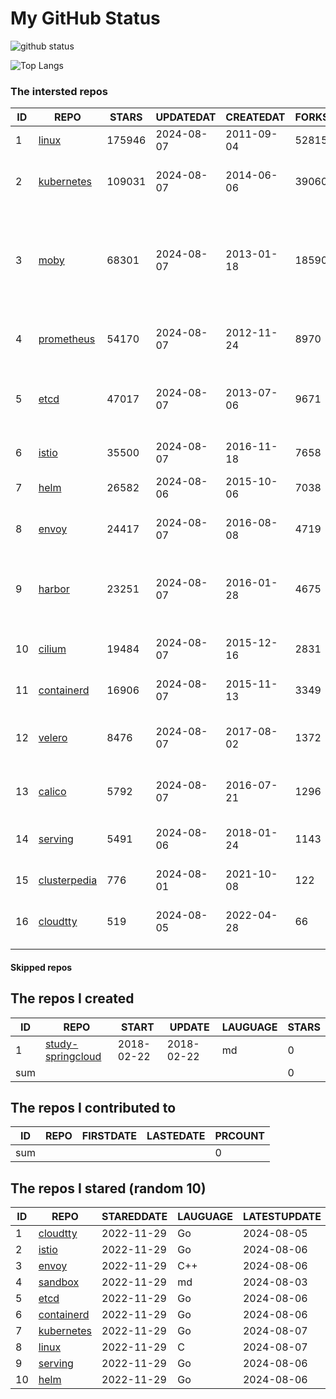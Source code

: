 # My GitHub Status

<img src="https://github-readme-stats-1.yihong0618.vercel.app/api?username=daoqingniu&show_icons=true&&&hide_title=true&count_private=true" alt="github status" />

![Top Langs](https://github-readme-stats-1.yihong0618.vercel.app/api/top-langs/?username=daoqingniu&layout=compact)

<!--START_SECTION:github_repos-->
### The intersted repos
| ID |                              REPO                               | STARS  | UPDATEDAT  | CREATEDAT  | FORKSCOUNT |                                                DESCRIPTIONS                                                |
|----|-----------------------------------------------------------------|--------|------------|------------|------------|------------------------------------------------------------------------------------------------------------|
|  1 | [linux](https://github.com/torvalds/linux)                      | 175946 | 2024-08-07 | 2011-09-04 |      52815 | Linux kernel source tree                                                                                   |
|  2 | [kubernetes](https://github.com/kubernetes/kubernetes)          | 109031 | 2024-08-07 | 2014-06-06 |      39060 | Production-Grade Container Scheduling and Management                                                       |
|  3 | [moby](https://github.com/moby/moby)                            |  68301 | 2024-08-07 | 2013-01-18 |      18590 | The Moby Project - a collaborative project for the container ecosystem to assemble container-based systems |
|  4 | [prometheus](https://github.com/prometheus/prometheus)          |  54170 | 2024-08-07 | 2012-11-24 |       8970 | The Prometheus monitoring system and time series database.                                                 |
|  5 | [etcd](https://github.com/etcd-io/etcd)                         |  47017 | 2024-08-07 | 2013-07-06 |       9671 | Distributed reliable key-value store for the most critical data of a distributed system                    |
|  6 | [istio](https://github.com/istio/istio)                         |  35500 | 2024-08-07 | 2016-11-18 |       7658 | Connect, secure, control, and observe services.                                                            |
|  7 | [helm](https://github.com/helm/helm)                            |  26582 | 2024-08-06 | 2015-10-06 |       7038 | The Kubernetes Package Manager                                                                             |
|  8 | [envoy](https://github.com/envoyproxy/envoy)                    |  24417 | 2024-08-07 | 2016-08-08 |       4719 | Cloud-native high-performance edge/middle/service proxy                                                    |
|  9 | [harbor](https://github.com/goharbor/harbor)                    |  23251 | 2024-08-07 | 2016-01-28 |       4675 | An open source trusted cloud native registry project that stores, signs, and scans content.                |
| 10 | [cilium](https://github.com/cilium/cilium)                      |  19484 | 2024-08-07 | 2015-12-16 |       2831 | eBPF-based Networking, Security, and Observability                                                         |
| 11 | [containerd](https://github.com/containerd/containerd)          |  16906 | 2024-08-07 | 2015-11-13 |       3349 | An open and reliable container runtime                                                                     |
| 12 | [velero](https://github.com/vmware-tanzu/velero)                |   8476 | 2024-08-07 | 2017-08-02 |       1372 | Backup and migrate Kubernetes applications and their persistent volumes                                    |
| 13 | [calico](https://github.com/projectcalico/calico)               |   5792 | 2024-08-07 | 2016-07-21 |       1296 | Cloud native networking and network security                                                               |
| 14 | [serving](https://github.com/knative/serving)                   |   5491 | 2024-08-06 | 2018-01-24 |       1143 | Kubernetes-based, scale-to-zero, request-driven compute                                                    |
| 15 | [clusterpedia](https://github.com/clusterpedia-io/clusterpedia) |    776 | 2024-08-01 | 2021-10-08 |        122 | The Encyclopedia of Kubernetes clusters                                                                    |
| 16 | [cloudtty](https://github.com/cloudtty/cloudtty)                |    519 | 2024-08-05 | 2022-04-28 |         66 | A Friendly Kubernetes CloudShell (Web Terminal) !                                                          |



#### Skipped repos
<!--END_SECTION:github_repos-->

<!--START_SECTION:my_github-->
## The repos I created
| ID  |                                 REPO                                 |   START    |   UPDATE   | LAUGUAGE | STARS |
|-----|----------------------------------------------------------------------|------------|------------|----------|-------|
|   1 | [study-springcloud](https://github.com/daoqingniu/study-springcloud) | 2018-02-22 | 2018-02-22 | md       |     0 |
| sum |                                                                      |            |            |          |     0 |

## The repos I contributed to
| ID  | REPO | FIRSTDATE | LASTEDATE | PRCOUNT |
|-----|------|-----------|-----------|---------|
| sum |      |           |           |       0 |

## The repos I stared (random 10)
| ID |                          REPO                          | STAREDDATE | LAUGUAGE | LATESTUPDATE |
|----|--------------------------------------------------------|------------|----------|--------------|
|  1 | [cloudtty](https://github.com/cloudtty/cloudtty)       | 2022-11-29 | Go       | 2024-08-05   |
|  2 | [istio](https://github.com/istio/istio)                | 2022-11-29 | Go       | 2024-08-06   |
|  3 | [envoy](https://github.com/envoyproxy/envoy)           | 2022-11-29 | C++      | 2024-08-06   |
|  4 | [sandbox](https://github.com/cncf/sandbox)             | 2022-11-29 | md       | 2024-08-03   |
|  5 | [etcd](https://github.com/etcd-io/etcd)                | 2022-11-29 | Go       | 2024-08-06   |
|  6 | [containerd](https://github.com/containerd/containerd) | 2022-11-29 | Go       | 2024-08-06   |
|  7 | [kubernetes](https://github.com/kubernetes/kubernetes) | 2022-11-29 | Go       | 2024-08-07   |
|  8 | [linux](https://github.com/torvalds/linux)             | 2022-11-29 | C        | 2024-08-07   |
|  9 | [serving](https://github.com/knative/serving)          | 2022-11-29 | Go       | 2024-08-06   |
| 10 | [helm](https://github.com/helm/helm)                   | 2022-11-29 | Go       | 2024-08-06   |

<!--END_SECTION:my_github-->
